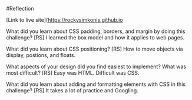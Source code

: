 #Reflection

[Link to live site](https://rockysimkonis.github.io

What did you learn about CSS padding, borders, and margin by doing this challenge?
[RS] I learned the box model and how it applies to web pages.

What did you learn about CSS positioning?
[RS] How to move objects via display, postions, and floats.

What aspects of your design did you find easiest to implement? What was most difficult?
[RS] Easy was HTML. Difficult was CSS.

What did you learn about adding and formatting elements with CSS in this challenge?
[RS] It takes a lot of practice and Googling.

